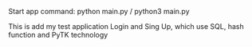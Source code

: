 Start app command: python main.py / python3 main.py

This is add my test application Login and Sing Up, which use SQL, hash function and PyTK technology
